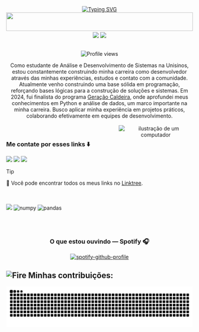 <div align="center" style="text-align: center;">
  <a href="https://git.io/typing-svg">
    <img src="https://readme-typing-svg.herokuapp.com/?center=true&vCenter=true&color=A020F0&lines=Hello,+I+am+Andrei+👋;I+am+a+Full-Stack+developer+💻;Welcome+to+my+profile+😁+" alt="Typing SVG">
  </a>
</div>

<img width="100%" height="50" src="https://i.imgur.com/dBaSKWF.gif" />

<div align="center">
  
  <img height="150em" src="https://github-readme-stats-sigma-five.vercel.app/api?username=andreihammes&show_icons=true&theme=midnight-purple&include_all_commits=true&count_private=true"/>
  <img height="150em" src="https://github-readme-stats-sigma-five.vercel.app/api/top-langs/?username=andreihammes&theme=midnight-purple&hide_border=false&&layout=compact"/>
</div>
<br>

<p align="center"><img src="https://komarev.com/ghpvc/?username=AndreiHammes&color=blueviolet" alt="Profile views" /></p>

<p align="center">Como estudante de Análise e Desenvolvimento de Sistemas na Unisinos, estou constantemente construindo minha carreira como desenvolvedor através das minhas experiências, estudos e contato com a comunidade. Atualmente venho construindo uma base sólida em programação, reforçando bases lógicas para a construção de soluções e sistemas. Em 2024, fui finalista do programa <a href="https://www.geracaocaldeira.org/" text-decoration:none >Geração Caldeira</a>, onde aprofundei meus conhecimentos em Python e análise de dados, um marco importante na minha carreira. Busco aplicar minha experiência em projetos práticos, colaborando efetivamente em equipes de desenvolvimento.
<br>
<br>
<img src="https://media1.giphy.com/media/v1.Y2lkPTc5MGI3NjExa283dWMzbHJuNnIzYnY2Y3RzYWRxZnh3c29uZnh3d2Z5NXZmdWUwYSZlcD12MV9pbnRlcm5hbF9naWZfYnlfaWQmY3Q9cw/vPxUAQUPd3D3f3eJUu/giphy.gif" alt="ilustração de um computador" width="200px" align="right">
<br>


### Me contate por esses links ⬇️
<a href="https://www.instagram.com/andreihammes/?igsh=MWhoYzZwZnhoeWFlNw%3D%3D" target="_blank"><img src="https://img.shields.io/badge/Instagram-%23A020F0?style=for-the-badge&logo=instagram&logoColor=white" target="_blank"></a>
<a href="mailto:andreihammes1067@gmail.com"><img src="https://img.shields.io/badge/Gmail-%23A020F0?style=for-the-badge&logo=gmail&logoColor=white" target="_blank"></a>
<a href="https://www.linkedin.com/in/andrei-hammes/" target="_blank"><img src="https://img.shields.io/badge/LinkedIn-%23A020F0?style=for-the-badge&logo=linkedin&logoColor=white" target="_blank"></a>

> [!TIP]  
> 🌲 Você pode encontrar todos os meus links no <a href="https://linktr.ee/andreihammes" target="_blank">Linktree</a>. <br> <br>


<br>

<div>
  <img src="https://skillicons.dev/icons?i=py,html,css,js,mysql,git&perline=14" />
  <img alt="numpy" height="50" width="50" src="https://cdn.jsdelivr.net/gh/devicons/devicon/icons/numpy/numpy-original.svg">
  <img alt="pandas" height="50" width="50" src="https://cdn.jsdelivr.net/gh/devicons/devicon/icons/pandas/pandas-original.svg">
</div>


<br> <br>
<div align="center">
  
### O que estou ouvindo — Spotify 🎧 
[![spotify-github-profile](https://spotify-github-profile.kittinanx.com/api/view?uid=22azzpc3g3whsq5vlnkrctj6q&cover_image=true&theme=novatorem&show_offline=false&background_color=121212&interchange=false&bar_color=53b14f&bar_color_cover=false)](https://github.com/kittinan/spotify-github-profile)

</div>

## <img src="https://raw.githubusercontent.com/Tarikul-Islam-Anik/Animated-Fluent-Emojis/master/Emojis/Travel%20and%20places/Fire.png" alt="Fire" width="25" height="25" /> Minhas contribuições:

<picture align="center">
  <source media="(prefers-color-scheme: dark)" srcset="https://raw.githubusercontent.com/AndreiHammes/AndreiHammes/output/github-contribution-grid-snake-dark.svg">
  <source media="(prefers-color-scheme: light)" srcset="https://raw.githubusercontent.com/AndreiHammes/AndreiHammes/output/github-contribution-grid-snake-dark.svg">
  <img align="center" alt="github contribution grid snake animation" src="https://raw.githubusercontent.com/AndreiHammes/AndreiHammes/output/github-contribution-grid-snake.svg">
</picture>


